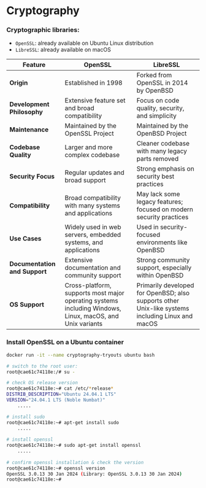 # Cryptography

### Cryptographic libraries:
* `OpenSSL`: already available on Ubuntu Linux distribution
* `LibreSSL`: already available on macOS


| Feature                  | OpenSSL                                | LibreSSL                              |
|--------------------------|----------------------------------------|---------------------------------------|
| **Origin**               | Established in 1998                    | Forked from OpenSSL in 2014 by OpenBSD |
| **Development Philosophy** | Extensive feature set and broad compatibility | Focus on code quality, security, and simplicity |
| **Maintenance**          | Maintained by the OpenSSL Project      | Maintained by the OpenBSD Project     |
| **Codebase Quality**     | Larger and more complex codebase       | Cleaner codebase with many legacy parts removed |
| **Security Focus**       | Regular updates and broad support      | Strong emphasis on security best practices |
| **Compatibility**        | Broad compatibility with many systems and applications | May lack some legacy features; focused on modern security practices |
| **Use Cases**            | Widely used in web servers, embedded systems, and applications | Used in security-focused environments like OpenBSD |
| **Documentation and Support** | Extensive documentation and community support | Strong community support, especially within OpenBSD |
| **OS Support**           | Cross-platform, supports most major operating systems including Windows, Linux, macOS, and Unix variants | Primarily developed for OpenBSD; also supports other Unix-like systems including Linux and macOS |


[//]: # (OpenSSL 3.0.1)

### Install OpenSSL on a Ubuntu container

```bash
docker run -it --name cryptography-tryouts ubuntu bash

# switch to the root user:
root@cae61c74118e:/# su -       

# check OS release version    
root@cae61c74118e:~# cat /etc/*release*
DISTRIB_DESCRIPTION="Ubuntu 24.04.1 LTS"
VERSION="24.04.1 LTS (Noble Numbat)"
    .....

# install sudo
root@cae61c74118e:~# apt-get install sudo
    .....
    
# install openssl
root@cae61c74118e:~# sudo apt-get install openssl
    .....
    
# confirm openssl installation & check the version
root@cae61c74118e:~# openssl version
OpenSSL 3.0.13 30 Jan 2024 (Library: OpenSSL 3.0.13 30 Jan 2024)
root@cae61c74118e:~# 
```

